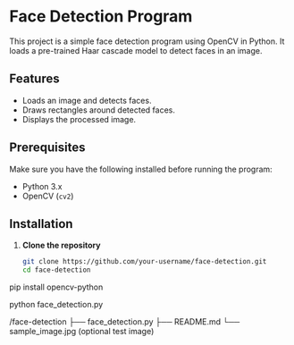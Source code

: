 # Face Detection Program

This project is a simple face detection program using OpenCV in Python. It loads a pre-trained Haar cascade model to detect faces in an image.

## Features
- Loads an image and detects faces.
- Draws rectangles around detected faces.
- Displays the processed image.

## Prerequisites
Make sure you have the following installed before running the program:
- Python 3.x
- OpenCV (`cv2`)

## Installation

1. **Clone the repository**
   ```sh
   git clone https://github.com/your-username/face-detection.git
   cd face-detection

pip install opencv-python

python face_detection.py

/face-detection
  ├── face_detection.py
  ├── README.md
  └── sample_image.jpg  (optional test image)
